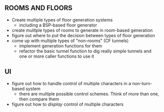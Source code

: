 ## ROOMS AND FLOORS
* Create multiple types of floor generation systems
    * including a BSP-based floor generator
* create mulitple types of rooms to generate in room-based generation
* figure out where to put the decision between types of floor generation
* come up with multiple types of "non-rooms" (CF tunnels)
    * implement generation functions for them
    * refactor the basic tunnel function to dig really simple tunnels and one or more caller functions to use it

## UI
* figure out how to handle control of multiple characters in a non-turn-based system
    * there are multiple possible control schemes.  Think of more than one, then compare them
* figure out how to *display* control of multiple characters
